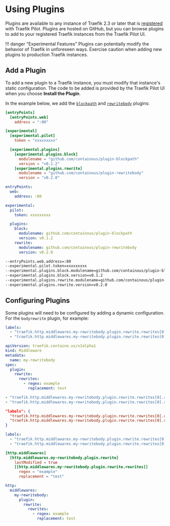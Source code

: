 # Using Plugins

Plugins are available to any instance of Traefik 2.3 or later that is [registered](overview.md#connecting-to-traefik-pilot) with Traefik Pilot.
Plugins are hosted on GitHub, but you can browse plugins to add to your registered Traefik instances from the Traefik Pilot UI.

!!! danger "Experimental Features"
    Plugins can potentially modify the behavior of Traefik in unforeseen ways.
    Exercise caution when adding new plugins to production Traefik instances.

## Add a Plugin

To add a new plugin to a Traefik instance, you must modify that instance's static configuration.
The code to be added is provided by the Traefik Pilot UI when you choose **Install the Plugin**.

In the example below, we add the [`blockpath`](http://github.com/containous/plugin-blockpath) and [`rewritebody`](https://github.com/containous/plugin-rewritebody) plugins:

```toml tab="File (TOML)"
[entryPoints]
  [entryPoints.web]
    address = ":80"

[experimental]
  [experimental.pilot]
    token = "xxxxxxxxx"

  [experimental.plugins]
    [experimental.plugins.block]
      modulename = "github.com/containous/plugin-blockpath"
      version = "v0.1.2"
    [experimental.plugins.rewrite]
      modulename = "github.com/containous/plugin-rewritebody"
      version = "v0.2.0"
```

```yaml tab="File (YAML)"
entryPoints:
  web:
    address: :80

experimental:
  pilot:
    token: xxxxxxxxx

  plugins:
    block:
      modulename: github.com/containous/plugin-blockpath
      version: v0.1.2
    rewrite:
      modulename: github.com/containous/plugin-rewritebody
      version: v0.2.0
```

```bash tab="CLI"
--entryPoints.web.address=:80
--experimental.pilot.token=xxxxxxxxx
--experimental.plugins.block.modulename=github.com/containous/plugin-blockpath
--experimental.plugins.block.version=v0.1.2
--experimental.plugins.rewrite.modulename=github.com/containous/plugin-rewritebody
--experimental.plugins.rewrite.version=v0.2.0
```

## Configuring Plugins

Some plugins will need to be configured by adding a dynamic configuration.
For the `bodyrewrite` plugin, for example:

```yaml tab="Docker"
labels:
  - "traefik.http.middlewares.my-rewritebody.plugin.rewrite.rewrites[0].regex=example"
  - "traefik.http.middlewares.my-rewritebody.plugin.rewrite.rewrites[0].replacement=test"
```

```yaml tab="Kubernetes"
apiVersion: traefik.containo.us/v1alpha1
kind: Middleware
metadata:
  name: my-rewritebody
spec:
  plugin:
    rewrite:
      rewrites:
        - regex: example
          replacement: test
```

```yaml tab="Consul Catalog"
- "traefik.http.middlewares.my-rewritebody.plugin.rewrite.rewrites[0].regex=example"
- "traefik.http.middlewares.my-rewritebody.plugin.rewrite.rewrites[0].replacement=test"
```

```json tab="Marathon"
"labels": {
  "traefik.http.middlewares.my-rewritebody.plugin.rewrite.rewrites[0].regex": "example",
  "traefik.http.middlewares.my-rewritebody.plugin.rewrite.rewrites[0].replacement": "test"
}
```

```yaml tab="Rancher"
labels:
  - "traefik.http.middlewares.my-rewritebody.plugin.rewrite.rewrites[0].regex=example"
  - "traefik.http.middlewares.my-rewritebody.plugin.rewrite.rewrites[0].replacement=test"
```

```toml tab="File (TOML)"
[http.middlewares]
  [http.middlewares.my-rewritebody.plugin.rewrite]
    lastModified = true
    [[http.middlewares.my-rewritebody.plugin.rewrite.rewrites]]
      regex = "example"
      replacement = "test"
```

```yaml tab="File (YAML)"
http:
  middlewares:
    my-rewritebody:
      plugin:
        rewrite:
          rewrites:
            - regex: example
              replacement: test
```
